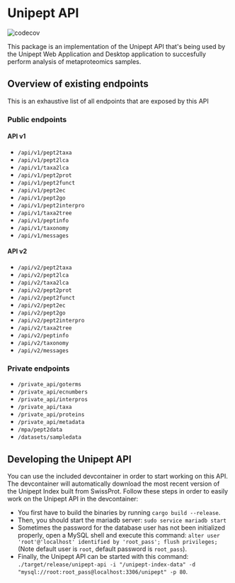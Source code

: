 # Unipept API
![codecov](https://img.shields.io/codecov/c/github/unipept/unipept-api/develop)

This package is an implementation of the Unipept API that's being used by the Unipept Web Application and Desktop application to succesfully perform analysis of metaproteomics samples.

## Overview of existing endpoints
This is an exhaustive list of all endpoints that are exposed by this API

### Public endpoints
#### API v1
* `/api/v1/pept2taxa`
* `/api/v1/pept2lca`
* `/api/v1/taxa2lca`
* `/api/v1/pept2prot`
* `/api/v1/pept2funct`
* `/api/v1/pept2ec`
* `/api/v1/pept2go`
* `/api/v1/pept2interpro`
* `/api/v1/taxa2tree`
* `/api/v1/peptinfo`
* `/api/v1/taxonomy`
* `/api/v1/messages`

#### API v2
* `/api/v2/pept2taxa`
* `/api/v2/pept2lca`
* `/api/v2/taxa2lca`
* `/api/v2/pept2prot`
* `/api/v2/pept2funct`
* `/api/v2/pept2ec`
* `/api/v2/pept2go`
* `/api/v2/pept2interpro`
* `/api/v2/taxa2tree`
* `/api/v2/peptinfo`
* `/api/v2/taxonomy`
* `/api/v2/messages`

### Private endpoints
* `/private_api/goterms`
* `/private_api/ecnumbers`
* `/private_api/interpros`
* `/private_api/taxa`
* `/private_api/proteins`
* `/private_api/metadata`
* `/mpa/pept2data`
* `/datasets/sampledata`

## Developing the Unipept API
You can use the included devcontainer in order to start working on this API.
The devcontainer will automatically download the most recent version of the Unipept Index built from SwissProt.
Follow these steps in order to easily work on the Unipept API in the devcontainer:

* You first have to build the binaries by running `cargo build --release`.
* Then, you should start the mariadb server: `sudo service mariadb start`
* Sometimes the password for the database user has not been initialized properly, open a MySQL shell and execute this command: `alter user 'root'@'localhost' identified by 'root_pass'; flush privileges;` (Note default user is `root`, default password is `root_pass`).
* Finally, the Unipept API can be started with this command: `./target/release/unipept-api -i "/unipept-index-data" -d "mysql://root:root_pass@localhost:3306/unipept" -p 80`.

